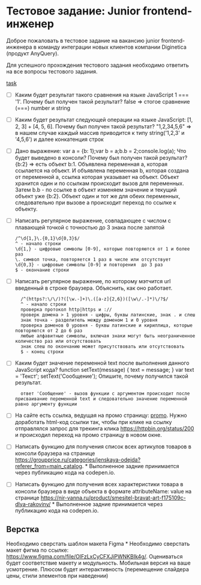 # Тестовое задание: Junior frontend-инженер

Доброе пожаловать в тестовое задание на вакансию junior frontend-инженера в команду интеграции новых клиентов компании Diginetica (продукт AnyQuery).

Для успешного прохождения тестового задания необходимо ответить на все вопросы тестового задания.

[task](https://docs.google.com/forms/d/e/1FAIpQLSfZ48beuagApNDxk2NegWI__74qGf6EVXEOU_HT2AFupdrZBw/viewform)

- [ ] Каким будет результат такого сравнения на языке JavaScript 1 === '1'. Почему был получен такой результат? false => стогое сравнение (===) number и string
- [ ] Каким будет результат следующей операции на языке JavaScript: [1, 2, 3] + [4, 5, 6]. Почему был получен такой результат? "1,2,34,5,6" => в нашем случае каждый массив приводится к типу string('1,2,3' и '4,5,6') и далее конкатенция строк
- [ ] Дано выражение: var a = {b: 1};var b = a;b.b = 2;console.log(a); Что будет выведено в консоли? Почему был получен такой результат? {b:2} => есть объект b:1. Объявлена переменная а, которая ссылается на объект. И объявлена переменная b, которая создана от переменной а, ссылка которая указывает на объект. Объект хранится один и по ссылкам происходит вызов для переменных. Затем b.b - по ссылке в объект изменяем значение и текущий объект уже {b:2}. Объект один и тот же для обеих переменных, следовательно при вызове а происходит переход по ссылке к объекту.
- [ ] Написать регулярное выражение, совпадающее с числом с плавающей точкой с точностью до 3 знака после запятой

  ```
  /^\d{1,}\.{0,1}\d{0,3}$/
  ^ - начало строки
  \d{1,} - цифровые символы [0-9], которые повторяются от 1 и более раз
  \. символ точка, повторяется 1 раз в числе или отсутствует
  \d{0,3} - цифровые символы [0-9] и повторения  до 3 раз
  $ - окончание строки
  ```

- [ ] Написать регулярное выражение, по которому мэтчится url введенный в строке браузера. Объяснить, как оно работает.

  ```
    /^(https?:\/\/)?([\w.-]+)\.([a-z]{2,6})([\w\/.-]*)\/?$/
    ^ - начало строки
    проверка протокол http|https и ://
    проверк домена > 1 уровня - цифры, буквы латинские, знак . и слеш
    знак точка - разделитель между доменом 1 и 0 уровня
    проверка доменов 0 уровня - буквы латинские и кириллица, которые повторяются от 2 до 6 раз
    любые алфавитные символы, включая знаки могут быть неограниченное количество раз или отсутствовать
    знак слеш по окончанию может присутствовать или отсутствовать
    $ - конец строки
  ```

- [ ] Каким будет значение переменной text после выполнения данного JavaScript кода? function setText(message) { text = message; } var text = 'Текст'; setText('Сообщение'); Опишите, почему получился такой результат.

  ```
    ответ 'Сообщение' - вызов функции с аргументом происходит после присваивание переменной text и следовательно значение переменной равно аргументу функции
  ```

- [ ] На сайте есть ссылка, ведущая на промо страницу: <a href="http://example.com/">promo</a>. Нужно доработать html-код ссылки так, чтобы при клике на ссылку отправлялся запрос для трекинга клика <https://httpbin.org/status/200> и происходил переход на промо страницу в новом окне.
- [ ] Написать функцию для получения список всех артикулов товаров в консоли браузера на странице <https://groupprice.ru/categories/jenskaya-odejda?referer_from=main_catalog>. *
Выполненное задние принимается через публикацию кода на codepen.io.
- [ ] Написать функцию для получения всех характеристики товара в консоли браузера в виде объекта в формате attributeName: value на странице <https://nir-vanna.ru/product/smesitel-bravat-art-f175109c-dlya-rakoviny/> *
Выполненное задние принимается через публикацию кода на codepen.io.

## Верстка

Необходимо сверстать шаблон макета Figma *
Необходимо сверстать макет фигма по ссылке: <https://www.figma.com/file/OlFzLxCyCFXJiPWNKBIk4g/>. Оцениваться будет соответствие макету и модульность. Мобильная версия на ваше усмотрение. Плюсом будет интерактивность (перемещение слайдера цены, стили элементов при наведении)
